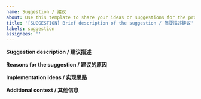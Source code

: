 ```yaml
---
name: Suggestion / 建议
about: Use this template to share your ideas or suggestions for the project / 使用此模板分享您对项目的想法或建议
title: '[SUGGESTION] Brief description of the suggestion / 简要描述建议'
labels: suggestion
assignees: ''
---
```


**Suggestion description / 建议描述**
<!-- A clear and concise description of what you want to suggest / 清晰简洁地描述您想提的建议。 -->

**Reasons for the suggestion / 建议的原因**
<!-- Explain why you think this suggestion would be beneficial for the project, and how it can improve it / 解释为什么您认为这个建议对项目有益，以及它如何改进项目。 -->

**Implementation ideas / 实现思路**
<!-- If you have any ideas on how your suggestion could be implemented, please share them here / 如果您有关于如何实现您的建议的任何想法，请在此分享。 -->

**Additional context / 其他信息**
<!-- Add any other context, screenshots, or references about the suggestion here / 在此处添加关于建议的其他上下文、截图或参考信息。 -->